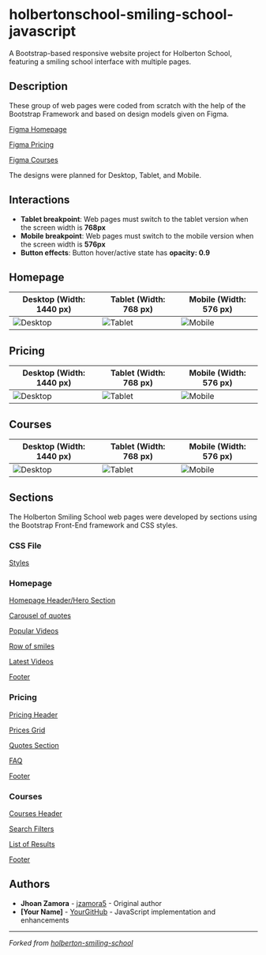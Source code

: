 # holbertonschool-smiling-school-javascript

A Bootstrap-based responsive website project for Holberton School, featuring a smiling school interface with multiple pages.

## Description

These group of web pages were coded from scratch with the help of the Bootstrap Framework and based on design models given on Figma.

[Figma Homepage](https://www.figma.com/file/QYQqMYbdpAHL5xTclwJKSI/Homepage)

[Figma Pricing](https://www.figma.com/file/KLAI53jdYpfFNEy0O79ymB/Pricing)

[Figma Courses](https://www.figma.com/file/ivg3abH1HLmMayBgjGg1Qf/Courses)

The designs were planned for Desktop, Tablet, and Mobile.

## Interactions

- **Tablet breakpoint**: Web pages must switch to the tablet version when the screen width is **768px**
- **Mobile breakpoint**: Web pages must switch to the mobile version when the screen width is **576px**
- **Button effects**: Button hover/active state has **opacity: 0.9**

## Homepage

| **Desktop (Width: 1440 px)**                              | **Tablet (Width: 768 px)**                              | **Mobile (Width: 576 px)**                              |
| --------------------------------------------------------- | ------------------------------------------------------- | ------------------------------------------------------- |
| ![Desktop](https://i.ibb.co/pKGgC0J/Homepage-Desktop.png) | ![Tablet](https://i.ibb.co/6XBLwf9/Homepage-Tablet.png) | ![Mobile](https://i.ibb.co/NVBK21F/Homepage-Mobile.png) |

## Pricing

| **Desktop (Width: 1440 px)**                             | **Tablet (Width: 768 px)**                             | **Mobile (Width: 576 px)**                             |
| -------------------------------------------------------- | ------------------------------------------------------ | ------------------------------------------------------ |
| ![Desktop](https://i.ibb.co/RvSJ2YS/Pricing-Desktop.png) | ![Tablet](https://i.ibb.co/Gkvsf0Y/Pricing-Tablet.png) | ![Mobile](https://i.ibb.co/6RwmYck/Pricing-Mobile.png) |

## Courses

| **Desktop (Width: 1440 px)**                             | **Tablet (Width: 768 px)**                             | **Mobile (Width: 576 px)**                             |
| -------------------------------------------------------- | ------------------------------------------------------ | ------------------------------------------------------ |
| ![Desktop](https://i.ibb.co/y51S3HX/Courses-Desktop.png) | ![Tablet](https://i.ibb.co/28qK1g0/Courses-Tablet.png) | ![Mobile](https://i.ibb.co/f8zNgkx/Courses-Mobile.png) |

## Sections

The Holberton Smiling School web pages were developed by sections using the Bootstrap Front-End framework and CSS styles.

### CSS File

[Styles](styles.css)

### Homepage

[Homepage Header/Hero Section](0-homepage.html)

[Carousel of quotes](1-homepage.html)

[Popular Videos](2-homepage.html)

[Row of smiles](3-homepage.html)

[Latest Videos](4-homepage.html)

[Footer](homepage.html)

### Pricing

[Pricing Header](0-pricing.html)

[Prices Grid](1-pricing.html)

[Quotes Section](2-pricing.html)

[FAQ](3-pricing.html)

[Footer](pricing.html)

### Courses

[Courses Header](0-courses.html)

[Search Filters](1-courses.html)

[List of Results](2-courses.html)

[Footer](courses.html)

## Authors

- **Jhoan Zamora** - [jzamora5](https://github.com/jzamora5) - Original author
- **[Your Name]** - [YourGitHub](https://github.com/YourGitHub) - JavaScript implementation and enhancements

---

*Forked from [holberton-smiling-school](https://github.com/jzamora5/holberton-smiling-school)*
